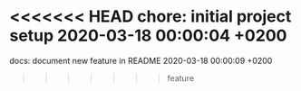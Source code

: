<<<<<<< HEAD
chore: initial project setup 2020-03-18 00:00:04 +0200
=======
docs: document new feature in README 2020-03-18 00:00:09 +0200
>>>>>>> feature

